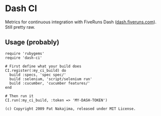 # Dash CI

Metrics for continuous integration with FiveRuns Dash ([dash.fiveruns.com](http://dash.fiveruns.com)). Still pretty raw.

## Usage (probably)

    require 'rubygems'
    require 'dash-ci'

    # First define what your build does
    CI.register(:my_ci_build) do
      build :specs, 'spec spec/'
      build :selenium, 'script/selenium run'
      build :cucumber, 'cucumber features/'
    end

    # Then run it
    CI.run(:my_ci_build, :token => 'MY-DASH-TOKEN')

`(c) Copyright 2009 Pat Nakajima, released under MIT License.`